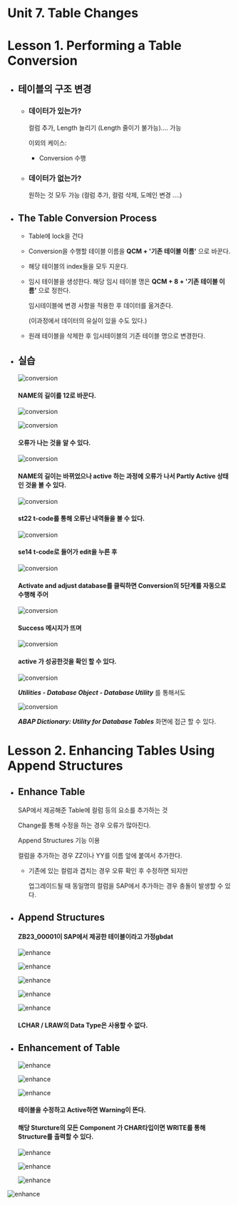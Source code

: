 # Unit 7. Table Changes



# Lesson 1. Performing a Table Conversion

* ## 테이블의 구조 변경

  * ### 데이터가 있는가?

    컬럼 추가, Length 늘리기 (Length 줄이기 불가능).... 가능

    이외의 케이스:

    * Conversion 수행

  * ### 데이터가 없는가?

    원하는 것 모두 가능 (컬럼 추가, 컬럼 삭제, 도메인 변경 ....)





* ## The Table Conversion Process

  * Table에 lock을 건다

  * Conversion을 수행할 테이블 이름을 **QCM + '기존 테이블 이름'** 으로 바꾼다.

  * 해당 테이블의 index들을 모두 지운다.

  * 임시 테이블을 생성한다. 해당 임시 테이블 명은  **QCM + 8 + '기존 테이블 이름'** 으로 정한다.

    임시테이블에 변경 사항을 적용한 후 데이터를 옮겨준다. 

    (이과정에서 데이터의 유실이 있을 수도 있다.)

  * 원래 테이블을 삭제한 후 임시테이블의 기존 테이블 명으로 변경한다.







* ## 실습

  ![conversion](./img/conversion.png)

  #### NAME의 길이를 12로 바꾼다.

  ![conversion](./img/conversion1.png)

  ![conversion](./img/conversion2.png)

  #### 오류가 나는 것을 알 수 있다.

  ![conversion](./img/conversion3.png)

  #### NAME의 길이는 바뀌었으나 active 하는 과정에 오류가 나서 Partly Active 상태인 것을 볼 수 있다.

  ![conversion](./img/conversion4.png)

  #### st22 t-code를 통해 오류난 내역들을 볼 수 있다.

  ![conversion](./img/conversion5.png)

  #### se14 t-code로 들어가 edit을 누른 후

  ![conversion](./img/conversion6.png)

  #### Activate and adjust database를 클릭하면 Conversion의 5단계를 자동으로 수행해 주어

  ![conversion](./img/conversion7.png)

  #### Success 메시지가 뜨며

  ![conversion](./img/conversion8.png)

  #### active 가 성공한것을 확인 할 수 있다.

  ![conversion](./img/conversion9.png)

  ***Utilities - Database Object - Database Utility*** 를 통해서도

  ![conversion](./img/conversion6.png)

  ***ABAP Dictionary: Utility for Database Tables*** 화면에 접근 할 수 있다.

# Lesson 2. Enhancing Tables Using Append Structures



* ## Enhance Table

  SAP에서 제공해준 Table에 컬럼 등의 요소를 추가하는 것

  Change를 통해 수정을 하는 경우 오류가 많아진다.

  Append Structures 기능 이용

  컬럼을 추가하는 경우 ZZ이나 YY를 이름 앞에 붙여서 추가한다.

  * 기존에 있는 컬럼과 겹치는 경우 오류 확인 후 수정하면 되지만

    업그레이드될 때 동일명의 컬럼을 SAP에서 추가하는 경우 충돌이 발생할 수 있다.

  



* ## Append Structures

  #### ZB23_00001이 SAP에서 제공한 테이블이라고 가정gbdat

  ![enhance](./img/enhance.png)

  ![enhance](./img/enhance1.png)

  ![enhance](./img/enhance2.png)

  ![enhance](./img/enhance3.png)

  ![enhance](./img/enhance9.png)

  #### LCHAR / LRAW의 Data Type은 사용할 수 없다.





* ## Enhancement of Table

  ![enhance](./img/enhance4.png)

  ![enhance](./img/enhance5.png)

  ![enhance](./img/enhance6.png)

  #### 테이블을 수정하고 Active하면 Warning이 뜬다.

  #### 해당 Sturcture의 모든 Component 가 CHAR타입이면 WRITE를 통해 Structure를 출력할 수 있다.

  

  

  ![enhance](./img/enhance7.png)

  ![enhance](./img/enhance8.png)

  ![enhance](./img/enhance9.png)

  

  

  

  

  

![enhance](./img/enhance)



